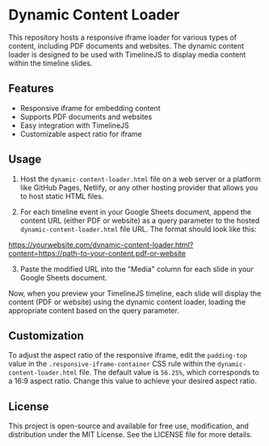 # Dynamic Content Loader

This repository hosts a responsive iframe loader for various types of content, including PDF documents and websites. The dynamic content loader is designed to be used with TimelineJS to display media content within the timeline slides.

## Features

- Responsive iframe for embedding content
- Supports PDF documents and websites
- Easy integration with TimelineJS
- Customizable aspect ratio for iframe

## Usage

1. Host the `dynamic-content-loader.html` file on a web server or a platform like GitHub Pages, Netlify, or any other hosting provider that allows you to host static HTML files.

2. For each timeline event in your Google Sheets document, append the content URL (either PDF or website) as a query parameter to the hosted `dynamic-content-loader.html` file URL. The format should look like this:

https://yourwebsite.com/dynamic-content-loader.html?content=https://path-to-your-content.pdf-or-website
 
3. Paste the modified URL into the "Media" column for each slide in your Google Sheets document.

Now, when you preview your TimelineJS timeline, each slide will display the content (PDF or website) using the dynamic content loader, loading the appropriate content based on the query parameter.

## Customization

To adjust the aspect ratio of the responsive iframe, edit the `padding-top` value in the `.responsive-iframe-container` CSS rule within the `dynamic-content-loader.html` file. The default value is `56.25%`, which corresponds to a 16:9 aspect ratio. Change this value to achieve your desired aspect ratio.

## License

This project is open-source and available for free use, modification, and distribution under the MIT License. See the LICENSE file for more details.
